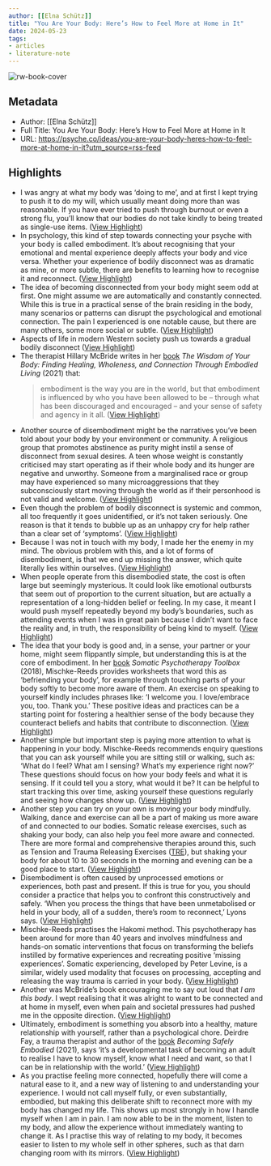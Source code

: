 ```yaml
---
author: [[Elna Schütz]]
title: "You Are Your Body: Here’s How to Feel More at Home in It"
date: 2024-05-23
tags: 
- articles
- literature-note
---
```

![rw-book-cover](https://images.aeonmedia.co/images/b625f91b-7bc1-48fe-a238-35d2af336552/rt-final-mg141018.jpg)

## Metadata
- Author: [[Elna Schütz]]
- Full Title: You Are Your Body: Here’s How to Feel More at Home in It
- URL: https://psyche.co/ideas/you-are-your-body-heres-how-to-feel-more-at-home-in-it?utm_source=rss-feed

## Highlights
- I was angry at what my body was ‘doing to me’, and at first I kept trying to push it to do my will, which usually meant doing more than was reasonable. If you have ever tried to push through burnout or even a strong flu, you’ll know that our bodies do not take kindly to being treated as single-use items. ([View Highlight](https://read.readwise.io/read/01hygw05571mvbbvbdcpnm2sp5))
- In psychology, this kind of step towards connecting your psyche with your body is called embodiment. It’s about recognising that your emotional and mental experience deeply affects your body and vice versa. Whether your experience of bodily disconnect was as dramatic as mine, or more subtle, there are benefits to learning how to recognise it and reconnect. ([View Highlight](https://read.readwise.io/read/01hygw0k2p4g02bvtj9gt428yx))
- The idea of becoming disconnected from your body might seem odd at first. One might assume we are automatically and constantly connected. While this is true in a practical sense of the brain residing in the body, many scenarios or patterns can disrupt the psychological and emotional connection. The pain I experienced is one notable cause, but there are many others, some more social or subtle. ([View Highlight](https://read.readwise.io/read/01hygw0xwc6xdat3mb6d800589))
- Aspects of life in modern Western society push us towards a gradual bodily disconnect ([View Highlight](https://read.readwise.io/read/01hygw1w39368p71v3gsnj7nee))
- The therapist Hillary McBride writes in her [book](https://hillarylmcbride.com/the-wisdom-of-your-body/) *The Wisdom of Your Body: Finding Healing, Wholeness, and Connection Through Embodied Living* (2021) that:
  > embodiment is the way you are in the world, but that embodiment is influenced by who you have been allowed to be – through what has been discouraged and encouraged – and your sense of safety and agency in it all. ([View Highlight](https://read.readwise.io/read/01hygw2xb10j76a2zme7wh2276))
- Another source of disembodiment might be the narratives you’ve been told about your body by your environment or community. A religious group that promotes abstinence as purity might instil a sense of disconnect from sexual desires. A teen whose weight is constantly criticised may start operating as if their whole body and its hunger are negative and unworthy. Someone from a marginalised race or group may have experienced so many microaggressions that they subconsciously start moving through the world as if their personhood is not valid and welcome. ([View Highlight](https://read.readwise.io/read/01hygw3fp2ygvssjmn8djb65bb))
- Even though the problem of bodily disconnect is systemic and common, all too frequently it goes unidentified, or it’s not taken seriously. One reason is that it tends to bubble up as an unhappy cry for help rather than a clear set of ‘symptoms’. ([View Highlight](https://read.readwise.io/read/01hygw55g52k24j6d9zz4tc1xs))
- Because I was not in touch with my body, I made her the enemy in my mind. The obvious problem with this, and a lot of forms of disembodiment, is that we end up missing the answer, which quite literally lies within ourselves. ([View Highlight](https://read.readwise.io/read/01hygw5pn1zcn8htqgmyg67mkb))
- When people operate from this disembodied state, the cost is often large but seemingly mysterious. It could look like emotional outbursts that seem out of proportion to the current situation, but are actually a representation of a long-hidden belief or feeling. In my case, it meant I would push myself repeatedly beyond my body’s boundaries, such as attending events when I was in great pain because I didn’t want to face the reality and, in truth, the responsibility of being kind to myself. ([View Highlight](https://read.readwise.io/read/01hygw639a5c3sm6k3j6kb33d1))
- The idea that your body is good and, in a sense, your partner or your home, might seem flippantly simple, but understanding this is at the core of embodiment. In her [book](https://catalog.pesi.co.uk/item/somatic-psychotherapy-toolbox-51825) *Somatic Psychotherapy Toolbox* (2018), Mischke-Reeds provides worksheets that word this as ‘befriending your body’, for example through touching parts of your body softly to become more aware of them. An exercise on speaking to yourself kindly includes phrases like: ‘I welcome you. I love/embrace you, too. Thank you.’ These positive ideas and practices can be a starting point for fostering a healthier sense of the body because they counteract beliefs and habits that contribute to disconnection. ([View Highlight](https://read.readwise.io/read/01hygw6qscz7ggm7nvxwqqdyf4))
- Another simple but important step is paying more attention to what is happening in your body. Mischke-Reeds recommends enquiry questions that you can ask yourself while you are sitting still or walking, such as: ‘What do I feel? What am I sensing? What’s my experience right now?’ These questions should focus on how your body feels and what it is sensing. If it could tell you a story, what would it be? It can be helpful to start tracking this over time, asking yourself these questions regularly and seeing how changes show up. ([View Highlight](https://read.readwise.io/read/01hygw799pa05h3ync4rqrc8w3))
- Another step you can try on your own is moving your body mindfully. Walking, dance and exercise can all be a part of making us more aware of and connected to our bodies. Somatic release exercises, such as shaking your body, can also help you feel more aware and connected. There are more formal and comprehensive therapies around this, such as Tension and Trauma Releasing Exercises ([TRE](https://traumaprevention.com/what-is-tre/)), but shaking your body for about 10 to 30 seconds in the morning and evening can be a good place to start. ([View Highlight](https://read.readwise.io/read/01hygw7qn9rj6w6g0avn9wtaq8))
- Disembodiment is often caused by unprocessed emotions or experiences, both past and present. If this is true for you, you should consider a practice that helps you to confront this constructively and safely. ‘When you process the things that have been unmetabolised or held in your body, all of a sudden, there’s room to reconnect,’ Lyons says. ([View Highlight](https://read.readwise.io/read/01hygw7zwzbbkcb6cfh651t8p9))
- Mischke-Reeds practises the Hakomi method. This psychotherapy has been around for more than 40 years and involves mindfulness and hands-on somatic interventions that focus on transforming the beliefs instilled by formative experiences and recreating positive ‘missing experiences’. Somatic experiencing, developed by Peter Levine, is a similar, widely used modality that focuses on processing, accepting and releasing the way trauma is carried in your body. ([View Highlight](https://read.readwise.io/read/01hygw89b8skvs2xarj6cf5tr4))
- Another was McBride’s book encouraging me to say out loud that *I am this body*. I wept realising that it was alright to want to be connected and at home in myself, even when pain and societal pressures had pushed me in the opposite direction. ([View Highlight](https://read.readwise.io/read/01hygw8y7vye0qgw4nn5t4bng1))
- Ultimately, embodiment is something you absorb into a healthy, mature relationship with yourself, rather than a psychological chore. Deirdre Fay, a trauma therapist and author of the [book](https://dfay.com/archives/5496) *Becoming Safely Embodied* (2021), says ‘it’s a developmental task of becoming an adult to realise I have to know myself, know what I need and want, so that I can be in relationship with the world.’ ([View Highlight](https://read.readwise.io/read/01hygw94g9xmdwemxc9jamwzzx))
- As you practise feeling more connected, hopefully there will come a natural ease to it, and a new way of listening to and understanding your experience. I would not call myself fully, or even substantially, embodied, but making this deliberate shift to reconnect more with my body has changed my life. This shows up most strongly in how I handle myself when I am in pain. I am now able to be in the moment, listen to my body, and allow the experience without immediately wanting to change it. As I practise this way of relating to my body, it becomes easier to listen to my whole self in other spheres, such as that darn changing room with its mirrors. ([View Highlight](https://read.readwise.io/read/01hygw9bb9d44es82tabh3rejs))
